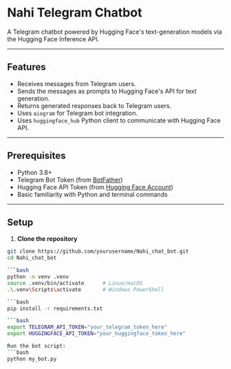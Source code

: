# Nahi Telegram Chatbot

A Telegram chatbot powered by Hugging Face's text-generation models via the Hugging Face Inference API.

---

## Features

- Receives messages from Telegram users.
- Sends the messages as prompts to Hugging Face's API for text generation.
- Returns generated responses back to Telegram users.
- Uses `aiogram` for Telegram bot integration.
- Uses `huggingface_hub` Python client to communicate with Hugging Face API.

---

## Prerequisites

- Python 3.8+
- Telegram Bot Token (from [BotFather](https://t.me/BotFather))
- Hugging Face API Token (from [Hugging Face Account](https://huggingface.co/settings/tokens))
- Basic familiarity with Python and terminal commands

---

## Setup

1. **Clone the repository**

```bash
git clone https://github.com/yourusername/Nahi_chat_bot.git
cd Nahi_chat_bot

```bash
python -m venv .venv
source .venv/bin/activate      # Linux/macOS
.\.venv\Scripts\activate       # Windows PowerShell

```bash
pip install -r requirements.txt

```bash
export TELEGRAM_API_TOKEN="your_telegram_token_here"
export HUGGINGFACE_API_TOKEN="your_huggingface_token_here"

Run the bot script:
```bash
python my_bot.py
